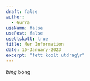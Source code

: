 ```yaml
---
draft: false
author:
  - Gurra
useNamn: false
usePost: false
useUtskott: true
title: Mer Information
date: 15-January-2023
excerpt: "fett koolt utdrag\r"
---
```

*bing* bong